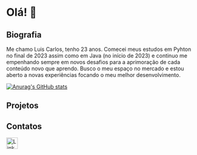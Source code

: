 # Olá!  👋

## Biografia

Me chamo Luis Carlos, tenho 23 anos.
Comecei meus estudos em Pyhton no final de 2023 assim como em Java (no início de 2023) e continuo me empenhando sempre em novos desafios para a aprimoração de cada conteúdo novo que aprendo.
Busco o meu espaço no mercado e estou aberto a novas experiências focando o meu melhor desenvolvimento.

[![Anurag's GitHub stats](https://github-readme-stats.vercel.app/api?username=Luiscarlosf&theme=dracula)](https://github.com/anuraghazra/github-readme-stats)

## Projetos

## Contatos

[<img src='https://img.shields.io/badge/LinkedIn-0077B5?style=for-the-badge&logo=linkedin&logoColor=white' alt='Linkedin' height='30'>](https://www.linkedin.com/in/luis-carlos-ferreira-neto/)
